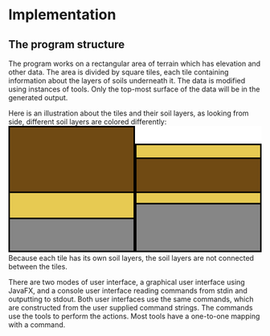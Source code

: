 # Implementation

## The program structure
The program works on a rectangular area of terrain which has elevation and other data. The area is divided by square tiles, each tile containing information about the layers of soils underneath it. The data is modified using instances of tools. Only the top-most surface of the data will be in the generated output.

Here is an illustration about the tiles and their soil layers, as looking from side, different soil layers are colored differently:
![Example tile 1](soil_layers.png)
Because each tile has its own soil layers, the soil layers are not connected between the tiles.

There are two modes of user interface, a graphical user interface using JavaFX, and a console user interface reading commands from stdin and outputting to stdout. Both user interfaces use the same commands, which are constructed from the user supplied command strings. The commands use the tools to perform the actions. Most tools have a one-to-one mapping with a command.

